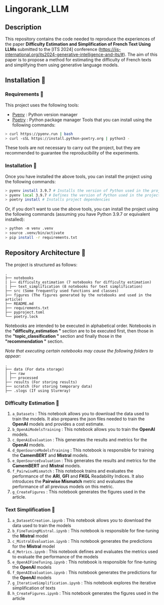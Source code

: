 # Lingorank_LLM

## Description

This repository contains the code needed to reproduce the experiences of the paper **Difficulty Estimation and Simplification of French Text Using LLMs** submitted to the [ITS 2024] conference (https://iis-international.org/its2024-generative-intelligence-and-its/#). The aim of this paper is to propose a method for estimating the difficulty of French texts and simplifying them using generative language models.

## Installation 🐼

### Requirements 🐨

This project uses the following tools:
- [Pyenv](https://github.com/pyenv/pyenv-installer) : Python version manager
- [Poetry](https://python-poetry.org/docs/#installation) : Python package manager
Tools that you can install using the following commands:
```bash
> curl https://pyenv.run | bash
> curl -sSL https://install.python-poetry.org | python3 -
```

These tools are not necessary to carry out the project, but they are recommended to guarantee the reproducibility of the experiments.

### Installation 🐻

Once you have installed the above tools, you can install the project using the following commands:
```bash
> pyenv install 3.9.7 # Installs the version of Python used in the project
> pyenv local 3.9.7 # Defines the version of Python used in the project
> poetry install # Installs project dependencies
```

Or, if you don't want to use the above tools, you can install the project using the following commands (assuming you have Python 3.9.7 or equivalent installed):
```bash
> python -m venv .venv
> source .venv/bin/activate
> pip install -r requirements.txt
```

## Repository Architecture 🦥

The project is structured as follows:
```
.
├── notebooks
| ├── difficulty_estimation (7 notebooks for difficulty estimation)
| ├── text_simplification (8 notebooks for text simplification)
├── src (Some frequently used functions and classes)
├── figures (The figures generated by the notebooks and used in the article)
├── README.md
├── requirements.txt
├── pyproject.toml
└── poetry.lock
```

Notebooks are intended to be executed in alphabetical order. Notebooks in the **"difficulty_estimation "** section are to be executed first, then those in the **"topic_classification "** section and finally those in the **"recommendation "** section.

*Note that executing certain notebooks may cause the following folders to appear:*
```
.
├── data (For data storage)
│ ├── raw
│ ├── processed
├── results (For storing results)
├── scratch (For storing temporary data)
├── .slogs (If using Slurmray)
```

### Difficulty Estimation 🐳

1. `a_Datasets` : This notebook allows you to download the data used to train the models. It also prepares the json files needed to train the **OpenAI** models and provides a cost estimate.
2. `b_OpenAiModelsTraining` : This notebook allows you to train the **OpenAI** models.
3. `c_OpenAiEvaluation` : This generates the results and metrics for the **OpenAI** models.
4. `d_OpenSourceModelsTraining` : This notebook is responsible for training the **CamemBERT** and **Mistral** models.
5. `e_OpenSourceEvaluation` : This generates the results and metrics for the **CamemBERT** and **Mistral** models.
6. `f_PairwiseMismatch` : This notebook trains and evaluates the performance of the **ARI**, **GFI** and **FKGL** Readability Indices. It also introduces the **Pairwise Mismatch** metric and evaluates the performance of all previous models on this metric.
7. `g_CreateFigures` : This notebook generates the figures used in the article.

### Text Simplification 🐬

1. `a_DatasetCreation.ipynb` : This notebook allows you to download the data used to train the models
2. `b_FineTuningMistral.ipynb` : This notebook is responsible for fine-tuning the **Mistral** model
3. `c_MistralEvaluation.ipynb` : This notebook generates the predictions for the **Mistral** model
4. `d_Metrics.ipynb` : This notebook defines and evaluates the metrics used to evaluate the performance of the models
5. `e_OpenAIFineTuning.ipynb` : This notebook is responsible for fine-tuning the **OpenAI** models
6. `f_OpenAIEvaluation.ipynb` : This notebook generates the predictions for the **OpenAI** models
7. `g_IterativeSimplification.ipynb` : This notebook explores the iterative simplification of texts
8. `h_CreateFigures.ipynb` : This notebook generates the figures used in the article
